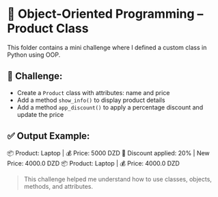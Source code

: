 # 🧱 Object-Oriented Programming – Product Class

This folder contains a mini challenge where I defined a custom class in Python using OOP.

## 💪 Challenge:
- Create a `Product` class with attributes: name and price
- Add a method `show_info()` to display product details
- Add a method `app_discount()` to apply a percentage discount and update the price

## ✅ Output Example:
📦 Product: Laptop | 💰 Price: 5000 DZD
🎯 Discount applied: 20% | New Price: 4000.0 DZD
📦 Product: Laptop | 💰 Price: 4000.0 DZD

> This challenge helped me understand how to use classes, objects, methods, and attributes.


